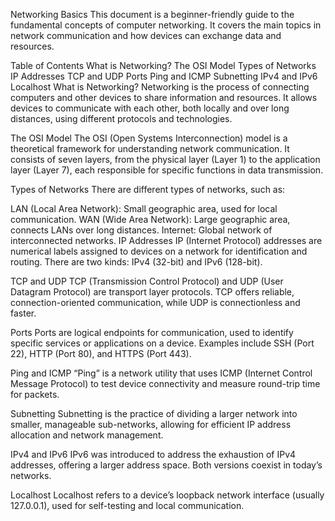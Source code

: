 Networking Basics This document is a beginner-friendly guide to the fundamental concepts of computer networking. It covers the main topics in network communication and how devices can exchange data and resources.

Table of Contents What is Networking? The OSI Model Types of Networks IP Addresses TCP and UDP Ports Ping and ICMP Subnetting IPv4 and IPv6 Localhost What is Networking? Networking is the process of connecting computers and other devices to share information and resources. It allows devices to communicate with each other, both locally and over long distances, using different protocols and technologies.

The OSI Model The OSI (Open Systems Interconnection) model is a theoretical framework for understanding network communication. It consists of seven layers, from the physical layer (Layer 1) to the application layer (Layer 7), each responsible for specific functions in data transmission.

Types of Networks There are different types of networks, such as:

LAN (Local Area Network): Small geographic area, used for local communication. WAN (Wide Area Network): Large geographic area, connects LANs over long distances. Internet: Global network of interconnected networks. IP Addresses IP (Internet Protocol) addresses are numerical labels assigned to devices on a network for identification and routing. There are two kinds: IPv4 (32-bit) and IPv6 (128-bit).

TCP and UDP TCP (Transmission Control Protocol) and UDP (User Datagram Protocol) are transport layer protocols. TCP offers reliable, connection-oriented communication, while UDP is connectionless and faster.

Ports Ports are logical endpoints for communication, used to identify specific services or applications on a device. Examples include SSH (Port 22), HTTP (Port 80), and HTTPS (Port 443).

Ping and ICMP “Ping” is a network utility that uses ICMP (Internet Control Message Protocol) to test device connectivity and measure round-trip time for packets.

Subnetting Subnetting is the practice of dividing a larger network into smaller, manageable sub-networks, allowing for efficient IP address allocation and network management.

IPv4 and IPv6 IPv6 was introduced to address the exhaustion of IPv4 addresses, offering a larger address space. Both versions coexist in today’s networks.

Localhost Localhost refers to a device’s loopback network interface (usually 127.0.0.1), used for self-testing and local communication.
